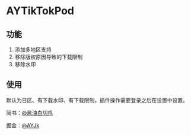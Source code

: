 # AYTikTokPod

## 功能

1. 添加多地区支持
2. 移除版权原因导致的下载限制
3. 移除水印

## 使用

默认为日区、有下载水印、有下载限制，插件操作需要登录之后在设置中设置。

简书：[@酱油白切鸡](https://www.jianshu.com/p/9778959a8c24)

掘金：[@AYJk](https://juejin.im/post/5c19a38ae51d453e0a209256)